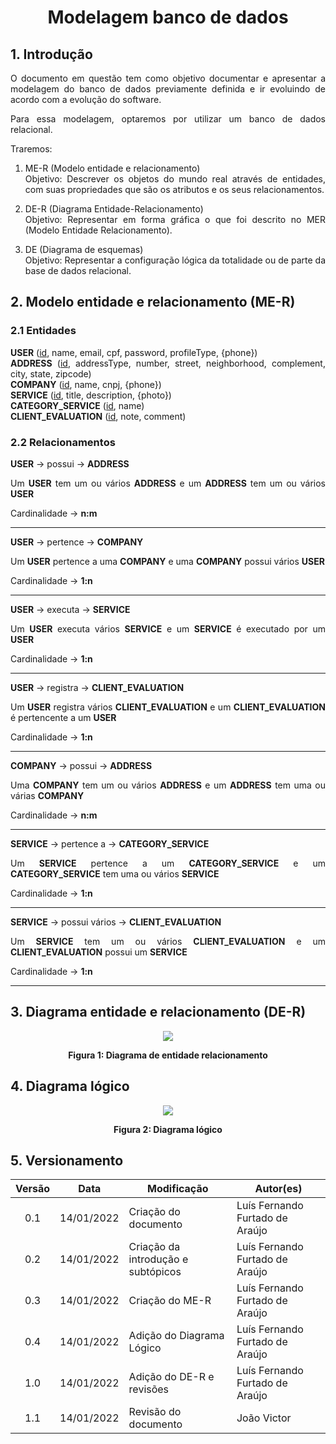 # <center> Modelagem banco de dados

<div align="justify">


## 1. Introdução

O documento em questão tem como objetivo documentar e apresentar a modelagem do banco de dados previamente definida e ir evoluindo de acordo com a evolução do software. 

Para essa modelagem, optaremos por utilizar um banco de dados relacional.

Traremos:

1. ME-R (Modelo entidade e relacionamento)<br>
Objetivo: Descrever os objetos do mundo real através de entidades, com suas propriedades que são os atributos e os seus relacionamentos.

2. DE-R (Diagrama Entidade-Relacionamento)<br>
Objetivo: Representar em forma gráfica o que foi descrito no MER (Modelo Entidade Relacionamento).

3. DE (Diagrama de esquemas)<br>
Objetivo: Representar a configuração lógica da totalidade ou de parte da base de dados relacional.

## 2. Modelo entidade e relacionamento (ME-R)

### 2.1 Entidades

**USER** (<u>id</u>, name, email, cpf, password, profileType, {phone})<br>
**ADDRESS** (<u>id</u>, addressType, number, street, neighborhood, complement, city, state, zipcode)<br>
**COMPANY** (<u>id</u>, name, cnpj, {phone})<br>
**SERVICE** (<u>id</u>, title, description, {photo})<br>
**CATEGORY_SERVICE** (<u>id</u>, name)<br>
**CLIENT_EVALUATION** (<u>id</u>, note, comment)<br>

### 2.2 Relacionamentos

**USER** -> possui -> **ADDRESS**

Um **USER** tem um ou vários **ADDRESS** e um **ADDRESS** tem um ou vários **USER**

Cardinalidade -> **n:m**

<hr>

**USER** -> pertence -> **COMPANY**

Um **USER** pertence a uma **COMPANY** e uma **COMPANY** possui vários **USER**

Cardinalidade -> **1:n**

<hr>

**USER** -> executa -> **SERVICE**

Um **USER** executa vários **SERVICE** e um **SERVICE** é executado por um **USER**

Cardinalidade -> **1:n**

<hr>

**USER** -> registra -> **CLIENT_EVALUATION**

Um **USER** registra vários **CLIENT_EVALUATION** e um **CLIENT_EVALUATION** é pertencente a um **USER**

Cardinalidade -> **1:n**

<hr>

**COMPANY** -> possui -> **ADDRESS**

Uma **COMPANY** tem um ou vários **ADDRESS** e um **ADDRESS** tem uma ou várias **COMPANY**

Cardinalidade -> **n:m**

<hr>

**SERVICE** -> pertence a -> **CATEGORY_SERVICE**

Um **SERVICE** pertence a um **CATEGORY_SERVICE** e um **CATEGORY_SERVICE** tem uma ou vários **SERVICE**

Cardinalidade -> **1:n**

<hr>

**SERVICE** -> possui vários -> **CLIENT_EVALUATION**

Um **SERVICE** tem um ou vários **CLIENT_EVALUATION** e um **CLIENT_EVALUATION** possui um **SERVICE**

Cardinalidade -> **1:n**

<hr>

## 3. Diagrama entidade e relacionamento (DE-R)

<p align='center'>
    <img src='assets/images/modelagemBanco/V1-MER.png' width=auto height=auto>
    <figcaption align='center'>
        <b>Figura 1: Diagrama de entidade relacionamento</b>
        <br>
    </figcaption>
</p>


## 4. Diagrama lógico


<p align='center'>
    <img src='assets/images/modelagemBanco/V1-DE-LOGICO.png' width=auto height=auto>
    <figcaption align='center'>
        <b>Figura 2: Diagrama lógico</b>
        <br>
    </figcaption>
</p>

</div>

## 5. Versionamento

| Versão | Data       | Modificação          | Autor(es)           |
| :----: | ---------- | -------------------- | --------------- |
|  0.1   | 14/01/2022 | Criação do documento | Luís Fernando Furtado de Araújo |
|  0.2   | 14/01/2022 | Criação da introdução e subtópicos | Luís Fernando Furtado de Araújo |
|  0.3   | 14/01/2022 | Criação do ME-R | Luís Fernando Furtado de Araújo |
|  0.4   | 14/01/2022 | Adição do Diagrama Lógico | Luís Fernando Furtado de Araújo |
|  1.0   | 14/01/2022 | Adição do DE-R e revisões | Luís Fernando Furtado de Araújo |
|  1.1   | 14/01/2022 | Revisão do documento | João Victor |